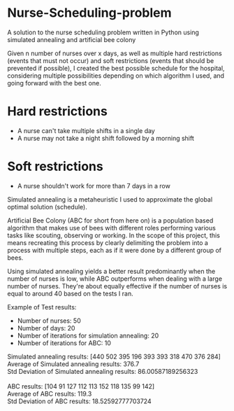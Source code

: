 # Nurse-Scheduling-problem
A solution to the nurse scheduling problem written in Python using simulated annealing and artificial bee colony

Given n number of nurses over x days, as well as multiple hard restrictions (events that must not occur) and soft restrictions (events that should be prevented if possible), I created the best possible schedule for the hospital, considering multiple possibilities depending on which algorithm I used, and going forward with the best one. 

# Hard restrictions
- A nurse can't take multiple shifts in a single day
- A nurse may not take a night shift followed by a morning shift

# Soft restrictions
- A nurse shouldn't work for more than 7 days in a row

Simulated annealing is a metaheuristic I used to approximate the global optimal solution (schedule).

Artificial Bee Colony (ABC for short from here on) is a population based algorithm that makes use of bees with different roles performing various tasks like scouting, observing or working. In the scope of this project, this means recreating this process by clearly delimiting the problem into a process with multiple steps, each as if it were done by a different group of bees.

Using simulated annealing yields a better result predominantly when the number of nurses is low, while ABC outperforms when dealing with a large number of nurses. They're about equally effective if the number of nurses is equal to around 40 based on the tests I ran.

Example of Test results:
-	Number of nurses: 50
-	Number of days: 20
-	Number of iterations for simulation annealing: 20
-	Number of iterations for ABC: 10

Simulated annealing results:  [440 502 395 196 393 393 318 470 376 284] <br/>
Average of Simulated annealing results:  376.7 <br/>
Std Deviation of Simulated annealing results:  86.00587189256323 <br/>
<br/>
ABC results:  [104  91 127 112 113 152 118 135  99 142] <br/>
Average of ABC results:  119.3 <br/>
Std Deviation of ABC results:  18.52592777703724 <br/>

